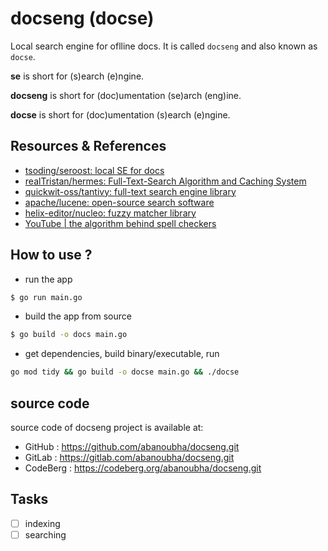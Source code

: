 # docseng (docse)

Local search engine for oflline docs. It is called `docseng` and also known as `docse`.

**se** is short for (s)earch (e)ngine.

**docseng** is short for (doc)umentation (se)arch (eng)ine.

**docse** is short for (doc)umentation (s)earch (e)ngine.

## Resources & References

- [tsoding/seroost: local SE for docs](https://github.com/tsoding/seroost)
- [realTristan/hermes: Full-Text-Search Algorithm and Caching System](https://github.com/realTristan/hermes)
- [quickwit-oss/tantivy: full-text search engine library](https://github.com/quickwit-oss/tantivy)
- [apache/lucene: open-source search software](https://github.com/apache/lucene)
- [helix-editor/nucleo: fuzzy matcher library](https://github.com/helix-editor/nucleo)
- [YouTube | the algorithm behind spell checkers](https://www.youtube.com/watch?v=d-Eq6x1yssU)

## How to use ?

- run the app

```sh
$ go run main.go
```

- build the app from source

```sh
$ go build -o docs main.go
```

- get dependencies, build binary/executable, run

```sh
go mod tidy && go build -o docse main.go && ./docse
```

## source code

source code of docseng project is available at:

- GitHub : <https://github.com/abanoubha/docseng.git>
- GitLab : <https://gitlab.com/abanoubha/docseng.git>
- CodeBerg : <https://codeberg.org/abanoubha/docseng.git>

## Tasks

- [ ] indexing
- [ ] searching
